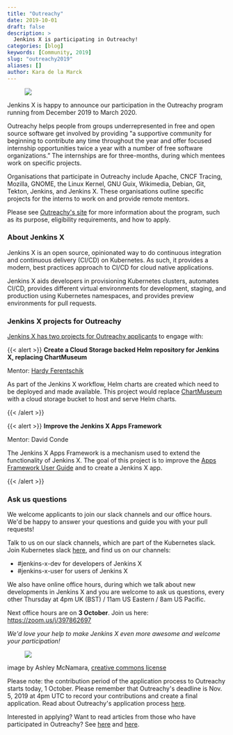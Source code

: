 ```yaml
---
title: "Outreachy"
date: 2019-10-01
draft: false
description: >
  Jenkins X is participating in Outreachy!
categories: [blog]
keywords: [Community, 2019]
slug: "outreachy2019"
aliases: []
author: Kara de la Marck
---
```

<figure>
<img src="/images/community/events/outreachy.png"/>
</figure>

Jenkins X is happy to announce our participation in the Outreachy program running from December 2019 to March 2020.

Outreachy helps people from groups underrepresented in free and open source software get involved by providing "a supportive community for beginning to contribute any time throughout the year and offer focused internship opportunities twice a year with a number of free software organizations.” The internships are for three-months, during which mentees work on specific projects.

Organisations that participate in Outreachy include Apache, CNCF Tracing, Mozilla, GNOME, the Linux Kernel, GNU Guix, Wikimedia, Debian, Git, Tekton, Jenkins, and Jenkins X. These organisations outline specific projects for the interns to work on and provide remote mentors.

Please see [Outreachy's site](https://www.outreachy.org/) for more information about the program, such as its purpose, eligibility requirements, and how to apply.

### About Jenkins X

Jenkins X is an open source, opinionated way to do continuous integration and continuous delivery (CI/CD) on Kubernetes. As such, it provides a modern, best practices approach to CI/CD for cloud native applications.

Jenkins X aids developers in provisioning Kubernetes clusters, automates CI/CD, provides different virtual environments for development, staging, and production using Kubernetes namespaces, and provides preview environments for pull requests.

### Jenkins X projects for Outreachy

[Jenkins X has two projects for Outreachy applicants](https://www.outreachy.org/apply/project-selection/#jenkins-x) to engage with:

{{< alert >}}
**Create a Cloud Storage backed Helm repository for Jenkins X, replacing ChartMuseum**

Mentor: [Hardy Ferentschik](https://twitter.com/fere0010)

As part of the Jenkins X workflow, Helm charts are created which need to be deployed and made available. This project would replace [ChartMuseum](https://chartmuseum.com/) with a cloud storage bucket to host and serve Helm charts.

{{< /alert >}}

{{< alert >}}
**Improve the Jenkins X Apps Framework**

Mentor: David Conde

The Jenkins X Apps Framework is a mechanism used to extend the functionality of Jenkins X. The goal of this project is to improve the [Apps Framework User Guide](https://jenkins-x.io/docs/contributing/addons/) and to create a Jenkins X app.

{{< /alert >}}

### Ask us questions

We welcome applicants to join our slack channels and our office hours. We'd be happy to answer your questions and guide you with your pull requests!

Talk to us on our slack channels, which are part of the Kubernetes slack. Join  Kubernetes slack [here](http://slack.k8s.io/), and find us on our channels:

* #jenkins-x-dev for developers of Jenkins X
* #jenkins-x-user for users of Jenkins X

We also have online office hours, during which we talk about new developments in Jenkins X and you are welcome to ask us questions, every other Thursday at 4pm UK (BST) / 11am US Eastern / 8am US Pacific.

Next office hours are on **3 October**. Join us here: <https://zoom.us/j/397862697>

*We'd love your help to make Jenkins X even more awesome and welcome your participation!*

<figure>
<img src="/images/awesome-gophers-by-Ashley-McNamara/gopher_unicorn.png" class="img-thumbnail"/>
</figure>

image by Ashley McNamara, [creative commons license](https://github.com/ashleymcnamara/gophers/blob/master/gopher_unicorn.png)

Please note: the contribution period of the application process to Outreachy starts today, 1 October. Please remember that Outreachy's deadline is Nov. 5, 2019 at 4pm UTC to record your contributions and create a final application. Read about Outreachy's application process [here](https://www.outreachy.org/docs/applicant/).

Interested in applying? Want to read articles from those who have participated in Outreachy? See [here](https://medium.com/@alishapapun/outreachy-is-it-that-hard-to-crack-24394f71a30d) and [here](https://medium.com/jaegertracing/outreachy-building-diversity-in-open-source-2cb89b396e1a).

